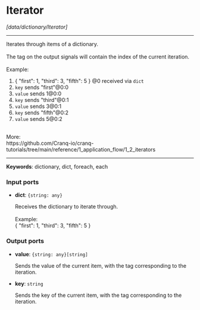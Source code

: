 # Iterator

_[data/dictionary/Iterator]_

---

Iterates through items of a dictionary.<br>
<br>
The tag on the output signals will contain the index of the current iteration.<br>
<br>
Example:<br>
1. { "first": 1, "third": 3, "fifth": 5 } @0 received via `dict`<br>
2. `key` sends  "first"@0:0<br>
3. `value` sends  1@0:0<br>
4. `key` sends  "third"@0:1<br>
5. `value` sends  3@0:1<br>
6. `key` sends  "fifth"@0:2<br>
7. `value` sends  5@0:2<br>
<br>
More:<br>
https://github.com/Cranq-io/cranq-tutorials/tree/main/reference/1_application_flow/1_2_iterators<br>

---

__Keywords__: dictionary, dict, foreach, each

### Input ports

* __dict__: ` {string: any} `

    Receives the dictionary to iterate through.<br>
    <br>
    Example:<br>
    { "first": 1, "third": 3, "fifth": 5 }<br>

### Output ports

* __value__: ` {string: any}[string] `

    Sends the value of the current item, with the tag corresponding to the iteration.<br>


* __key__: ` string `

    Sends the key of the current item, with the tag corresponding to the iteration.<br>

